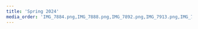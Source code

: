 ```yaml
---
title: 'Spring 2024'
media_order: 'IMG_7884.png,IMG_7888.png,IMG_7892.png,IMG_7913.png,IMG_7916.png,IMG_7917.png,IMG_7928.png,IMG_7931.png'
---
```


